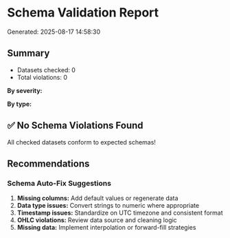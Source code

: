 # Schema Validation Report

Generated: 2025-08-17 14:58:30

## Summary

- Datasets checked: 0
- Total violations: 0

**By severity:**

**By type:**

## ✅ No Schema Violations Found

All checked datasets conform to expected schemas!

## Recommendations

### Schema Auto-Fix Suggestions

1. **Missing columns:** Add default values or regenerate data
2. **Data type issues:** Convert strings to numeric where appropriate
3. **Timestamp issues:** Standardize on UTC timezone and consistent format
4. **OHLC violations:** Review data source and cleaning logic
5. **Missing data:** Implement interpolation or forward-fill strategies
